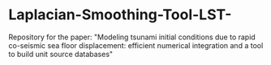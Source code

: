 # Laplacian-Smoothing-Tool-LST-
Repository for the paper: "Modeling tsunami initial conditions due to rapid co-seismic sea floor displacement: efficient numerical integration and a tool to build unit source databases"
